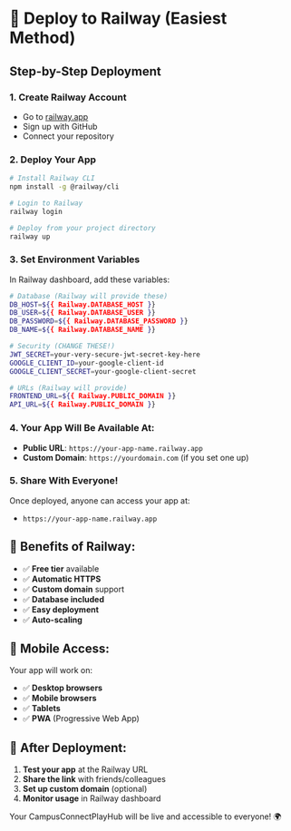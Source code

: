 # 🚀 Deploy to Railway (Easiest Method)

## Step-by-Step Deployment

### 1. **Create Railway Account**
- Go to [railway.app](https://railway.app)
- Sign up with GitHub
- Connect your repository

### 2. **Deploy Your App**
```bash
# Install Railway CLI
npm install -g @railway/cli

# Login to Railway
railway login

# Deploy from your project directory
railway up
```

### 3. **Set Environment Variables**
In Railway dashboard, add these variables:

```bash
# Database (Railway will provide these)
DB_HOST=${{ Railway.DATABASE_HOST }}
DB_USER=${{ Railway.DATABASE_USER }}
DB_PASSWORD=${{ Railway.DATABASE_PASSWORD }}
DB_NAME=${{ Railway.DATABASE_NAME }}

# Security (CHANGE THESE!)
JWT_SECRET=your-very-secure-jwt-secret-key-here
GOOGLE_CLIENT_ID=your-google-client-id
GOOGLE_CLIENT_SECRET=your-google-client-secret

# URLs (Railway will provide)
FRONTEND_URL=${{ Railway.PUBLIC_DOMAIN }}
API_URL=${{ Railway.PUBLIC_DOMAIN }}
```

### 4. **Your App Will Be Available At:**
- **Public URL**: `https://your-app-name.railway.app`
- **Custom Domain**: `https://yourdomain.com` (if you set one up)

### 5. **Share With Everyone!**
Once deployed, anyone can access your app at:
- `https://your-app-name.railway.app`

## 🎯 Benefits of Railway:
- ✅ **Free tier** available
- ✅ **Automatic HTTPS**
- ✅ **Custom domain** support
- ✅ **Database included**
- ✅ **Easy deployment**
- ✅ **Auto-scaling**

## 📱 Mobile Access:
Your app will work on:
- ✅ **Desktop browsers**
- ✅ **Mobile browsers**
- ✅ **Tablets**
- ✅ **PWA** (Progressive Web App)

## 🔧 After Deployment:
1. **Test your app** at the Railway URL
2. **Share the link** with friends/colleagues
3. **Set up custom domain** (optional)
4. **Monitor usage** in Railway dashboard

Your CampusConnectPlayHub will be live and accessible to everyone! 🌍
